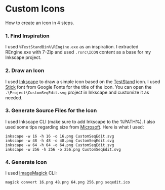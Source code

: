# Custom Icons

How to create an icon in 4 steps.

### 1. Find Inspiration

I used `%TestStandBin%\REngine.exe` as an inspiration. I extracted REngine.exe with 7-Zip and used `.rsrc\ICON` content as a base for my Inkscape project.

### 2. Draw an Icon

I used [Inkscape](https://inkscape.org/release) to draw a simple icon based on the [TestStand](https://www.ni.com/en-us/shop/electronic-test-instrumentation/application-software-for-electronic-test-and-instrumentation-category/what-is-teststand.html) icon. I used [Stick](https://fonts.google.com/specimen/Stick) font from Google Fonts for the title of the icon. You can open the `.\Project\CustomSeqEdit.svg` project in Inkscape and customize it as needed.

### 3. Generate Source Files for the Icon

I used Inkscape CLI (make sure to add Inkscape to the %PATH%). I also used some tips regarding size from [Microsoft](https://docs.microsoft.com/en-us/windows/win32/uxguide/vis-icons). Here is what I used:
```console
inkscape -w 16 -h 16 -o 16.png CustomSeqEdit.svg
inkscape -w 48 -h 48 -o 48.png CustomSeqEdit.svg
inkscape -w 64 -h 64 -o 64.png CustomSeqEdit.svg
inkscape -w 256 -h 256 -o 256.png CustomSeqEdit.svg
```

### 4. Generate Icon

I used [ImageMagick](https://imagemagick.org/index.php) CLI:
```console
magick convert 16.png 48.png 64.png 256.png seqedit.ico
```

